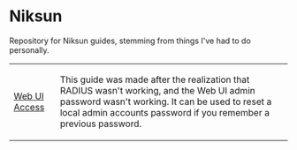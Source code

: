 # Niksun
Repository for Niksun guides, stemming from things I've had to do personally.

<table>
  <tr>
    <td>
      <a href="https://github.com/PudgyDragon/Niksun/blob/main/WebUI_Access.md">Web UI Access</a>
    </td>
    <td>
      <p>This guide was made after the realization that RADIUS wasn't working, and the Web UI admin password wasn't working. It can be used to reset a local admin accounts password if you remember a previous password.</p>
    </td>
  </tr>
</table>
